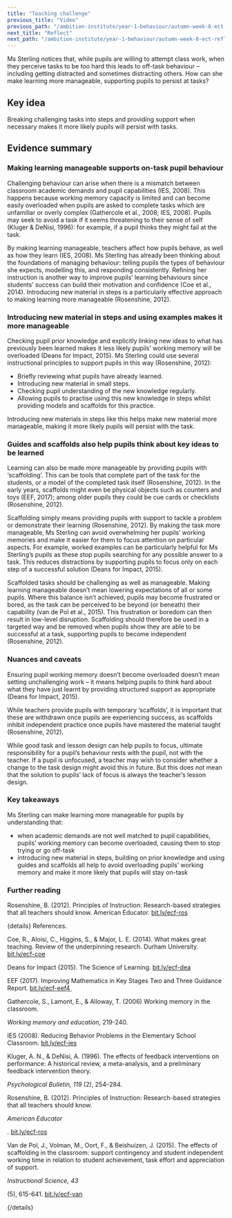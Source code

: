 ```yaml
---
title: "Teaching challenge"
previous_title: "Video"
previous_path: "/ambition-institute/year-1-behaviour/autumn-week-8-ect-video"
next_title: "Reflect"
next_path: "/ambition-institute/year-1-behaviour/autumn-week-8-ect-reflect"
---
```


Ms Sterling notices that, while pupils are willing to attempt class work, when they perceive tasks to be too hard this leads to off-task behaviour – including getting distracted and sometimes distracting others. How can she make learning more manageable, supporting pupils to persist at tasks?

## Key idea

Breaking challenging tasks into steps and providing support when necessary makes it more likely pupils will persist with tasks.

## Evidence summary

### Making learning manageable supports on-task pupil behaviour

Challenging behaviour can arise when there is a mismatch between classroom academic demands and pupil capabilities (IES, 2008). This happens because working memory capacity is limited and can become easily overloaded when pupils are asked to complete tasks which are unfamiliar or overly complex (Gathercole et al., 2008; IES, 2008). Pupils may seek to avoid a task if it seems threatening to their sense of self (Kluger & DeNisi, 1996): for example, if a pupil thinks they might fail at the task.

By making learning manageable, teachers affect how pupils behave, as well as how they learn (IES, 2008). Ms Sterling has already been thinking about the foundations of managing behaviour: telling pupils the types of behaviour she expects, modelling this, and responding consistently. Refining her instruction is another way to improve pupils’ learning behaviours since students’ success can build their motivation and confidence (Coe et al., 2014). Introducing new material in steps is a particularly effective approach to making learning more manageable (Rosenshine, 2012).

### Introducing new material in steps and using examples makes it more manageable

Checking pupil prior knowledge and explicitly linking new ideas to what has previously been learned makes it less likely pupils’ working memory will be overloaded (Deans for Impact, 2015). Ms Sterling could use several instructional principles to support pupils in this way (Rosenshine, 2012):

- Briefly reviewing what pupils have already learned.
- Introducing new material in small steps.
- Checking pupil understanding of the new knowledge regularly.
- Allowing pupils to practise using this new knowledge in steps whilst providing models and scaffolds for this practice.

Introducing new materials in steps like this helps make new material more manageable, making it more likely pupils will persist with the task.

### Guides and scaffolds also help pupils think about key ideas to be learned

Learning can also be made more manageable by providing pupils with ‘scaffolding’. This can be tools that complete part of the task for the students, or a model of the completed task itself (Rosenshine, 2012). In the early years, scaffolds might even be physical objects such as counters and toys (EEF, 2017); among older pupils they could be cue cards or checklists (Rosenshine, 2012).

Scaffolding simply means providing pupils with support to tackle a problem or demonstrate their learning (Rosenshine, 2012). By making the task more manageable, Ms Sterling can avoid overwhelming her pupils’ working memories and make it easier for them to focus attention on particular aspects. For example, worked examples can be particularly helpful for Ms Sterling’s pupils as these stop pupils searching for any possible answer to a task. This reduces distractions by supporting pupils to focus only on each step of a successful solution (Deans for Impact, 2015).

Scaffolded tasks should be challenging as well as manageable. Making learning manageable doesn’t mean lowering expectations of all or some pupils. Where this balance isn’t achieved, pupils may become frustrated or bored, as the task can be perceived to be beyond (or beneath) their capability (van de Pol et al., 2015). This frustration or boredom can then result in low-level disruption. Scaffolding should therefore be used in a targeted way and be removed when pupils show they are able to be successful at a task, supporting pupils to become independent (Rosenshine, 2012).

### Nuances and caveats

Ensuring pupil working memory doesn’t become overloaded doesn’t mean setting unchallenging work – it means helping pupils to think hard about what they have just learnt by providing structured support as appropriate (Deans for Impact, 2015).

While teachers provide pupils with temporary ‘scaffolds’, it is important that these are withdrawn once pupils are experiencing success, as scaffolds inhibit independent practice once pupils have mastered the material taught (Rosenshine, 2012).

While good task and lesson design can help pupils to focus, ultimate responsibility for a pupil’s behaviour rests with the pupil, not with the teacher. If a pupil is unfocused, a teacher may wish to consider whether a change to the task design might avoid this in future. But this does not mean that the solution to pupils’ lack of focus is always the teacher’s lesson design.

### Key takeaways

Ms Sterling can make learning more manageable for pupils by understanding
that:

- when academic demands are not well matched to pupil capabilities, pupils’ working memory can become overloaded, causing them to stop trying or go off-task
- introducing new material in steps, building on prior knowledge and using guides and scaffolds all help to avoid overloading pupils’ working memory and make it more likely that pupils will stay on-task

### Further reading

Rosenshine, B. (2012). Principles of Instruction: Research-based strategies that all teachers should know. American Educator. [bit.ly/ecf-ros](http://bit.ly/ecf-ros)

{details}
References.


  Coe, R., Aloisi, C., Higgins, S., &amp; Major, L. E. (2014). What makes great
  teaching. Review of the underpinning research. Durham University.
  <a href="http://bit.ly/ecf-coe" target="_blank" rel="noopener">
    bit.ly/ecf-coe
  </a>



  Deans for Impact (2015). The Science of Learning.
  <a href="http://bit.ly/ecf-dea" target="_blank" rel="noopener">
    bit.ly/ecf-dea
  </a>



  EEF (2017). Improving Mathematics in Key Stages Two and Three Guidance Report.
  <a href="http://bit.ly/ecf-eef4" target="_blank" rel="noopener">
    bit.ly/ecf-eef4 
  </a>



  Gathercole, S., Lamont, E., &amp; Alloway, T. (2006) Working memory in the
  classroom.

<i>
  Working memory and education,
</i>
 219-240.


  IES (2008). Reducing Behavior Problems in the Elementary School Classroom.
  <a href="http://bit.ly/ecf-ies" target="_blank" rel="noopener">
    bit.ly/ecf-ies
  </a>



  Kluger, A. N., &amp; DeNisi, A. (1996). The effects of feedback interventions
  on performance: A historical review, a meta-analysis, and a preliminary
  feedback intervention theory.

<i>
  Psychological Bulletin, 119
</i>
(2), 254–284.


  Rosenshine, B. (2012). Principles of Instruction: Research-based strategies
  that all teachers should know.

<i>
  American Educator
</i>

  .
  <a href="http://bit.ly/ecf-ros" target="_blank" rel="noopener">
    bit.ly/ecf-ros
  </a>



  Van de Pol, J., Volman, M., Oort, F., &amp; Beishuizen, J. (2015). The effects
  of scaffolding in the classroom: support contingency and student independent
  working time in relation to student achievement, task effort and appreciation
  of support.

<i>
  Instructional Science, 43
</i>

  (5), 615-641.
  <a href="http://bit.ly/ecf-van" target="_blank" rel="noopener">
    bit.ly/ecf-van
  </a>

 {/details}
